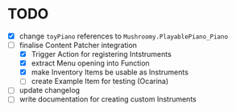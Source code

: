 ﻿# TODO
- [X] change `toyPiano` references to `Mushroomy.PlayablePiano_Piano`
- [ ] finalise Content Patcher integration
	- [X] Trigger Action for registering Intstruments
	- [X] extract Menu opening into Function
	- [X] make Inventory Items be usable as Instruments
	- [ ] create Example Item for testing (Ocarina)
- [ ] update changelog
- [ ] write documentation for creating custom Instruments